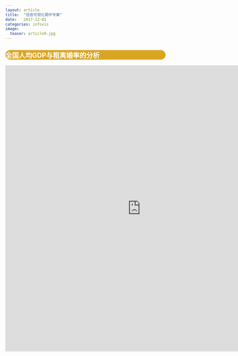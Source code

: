 ```yaml
---
layout: article
title:  "信息可视化期中专案"
date:   2017-12-01 
categories: infovis
image:
  teaser: article9.jpg
---
```

<div style="background: #DAA520; color:white;border-radius:20px">
    <h2>全国人均GDP与粗离婚率的分析</h2>  
</div>
<iframe src="https://public.tableau.com/views/3_913/sheet2?:retry=yes&:embed=y&:display_count=yes/sheet4?:embed=y&:display_count=yes&publish=yes/Dashboard1?:showVizHome=no&:embed=truehttps://public.tableau.com/shared/DJPSG6CX9?:display_count=yes" width="850px" height="900px" frameborder="0"></iframe>
